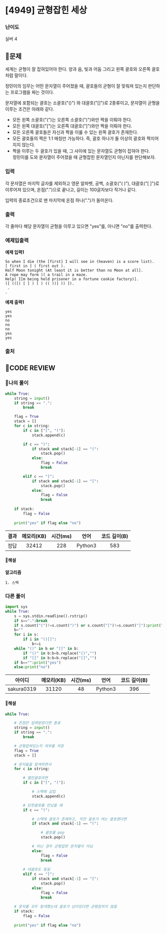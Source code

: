 # [4949] 균형잡힌 세상

### **난이도**
실버 4
## **📝문제**
세계는 균형이 잘 잡혀있어야 한다. 양과 음, 빛과 어둠 그리고 왼쪽 괄호와 오른쪽 괄호처럼 말이다.

정민이의 임무는 어떤 문자열이 주어졌을 때, 괄호들의 균형이 잘 맞춰져 있는지 판단하는 프로그램을 짜는 것이다.

문자열에 포함되는 괄호는 소괄호("()") 와 대괄호("[]")로 2종류이고, 문자열이 균형을 이루는 조건은 아래와 같다.

- 모든 왼쪽 소괄호("(")는 오른쪽 소괄호(")")와만 짝을 이뤄야 한다.
- 모든 왼쪽 대괄호("[")는 오른쪽 대괄호("]")와만 짝을 이뤄야 한다.
- 모든 오른쪽 괄호들은 자신과 짝을 이룰 수 있는 왼쪽 괄호가 존재한다.
- 모든 괄호들의 짝은 1:1 매칭만 가능하다. 즉, 괄호 하나가 둘 이상의 괄호와 짝지어지지 않는다.
- 짝을 이루는 두 괄호가 있을 때, 그 사이에 있는 문자열도 균형이 잡혀야 한다.  
정민이를 도와 문자열이 주어졌을 때 균형잡힌 문자열인지 아닌지를 판단해보자.
### **입력**
각 문자열은 마지막 글자를 제외하고 영문 알파벳, 공백, 소괄호("( )"), 대괄호("[ ]")로 이루어져 있으며, 온점(".")으로 끝나고, 길이는 100글자보다 작거나 같다.

입력의 종료조건으로 맨 마지막에 온점 하나(".")가 들어온다.

### **출력**
각 줄마다 해당 문자열이 균형을 이루고 있으면 "yes"를, 아니면 "no"를 출력한다.
### **예제입출력**

**예제 입력1**

```
So when I die (the [first] I will see in (heaven) is a score list).
[ first in ] ( first out ).
Half Moon tonight (At least it is better than no Moon at all].
A rope may form )( a trail in a maze.
Help( I[m being held prisoner in a fortune cookie factory)].
([ (([( [ ] ) ( ) (( ))] )) ]).
 .
.
```

**예제 출력1**

```
yes
yes
no
no
no
yes
yes
```

### **출처**

## **🧐CODE REVIEW**

### **🧾나의 풀이**

```python
while True:
    string = input()
    if string == ".":
        break

    flag = True
    stack = []
    for c in string:
        if c in ["[", "("]:
            stack.append(c)

        if c == ")":
            if stack and stack[-1] == "(":
                stack.pop()
            else:
                flag = False
                break

        elif c == "]":
            if stack and stack[-1] == "[":
                stack.pop()
            else:
                flag = False
                break
    
    if stack:
        flag = False
    
    print("yes" if flag else "no")
```

결과	| 메모리(KB) |	시간(ms) |	언어 |	코드 길이(B)
:----:|:-----:|:-----:|:-----:|:--------:
정답|32412|228|Python3|583
#### **📝해설**

**알고리즘**
```
1. 스택
```

### **다른 풀이**

```python
import sys
while True:
    s = sys.stdin.readline().rstrip()
    if s==".":break
    if s.count("(")!=s.count(")") or s.count("[")!=s.count("]"):print("no");continue
    b=""
    for i in s:
        if i in "()[]":
            b+=i
    while "()" in b or "[]" in b:
        if "()" in b:b=b.replace("()","")
        if "[]" in b:b=b.replace("[]","")
    if b=="":print("yes")
    else:print("no")
```

아이디 | 메모리(KB) |	시간(ms) |	언어 |	코드 길이(B) 
:-----:|:-----:|:-----:|:----:|:--------:
sakura0319|31120|48|Python3|396
#### **📝해설**

```python
while True:

    # 온점만 입력받았다면 종료
    string = input()
    if string == ".":
        break

    # 균형잡혀있는지 여부를 저장
    flag = True
    stack = []

    # 문자들을 탐색하면서
    for c in string:

        # 열린괄호라면
        if c in ["[", "("]:

            # 스택에 삽입
            stack.append(c)

        # 닫힌괄호를 만났을 때
        if c == ")":

            # 스택에 괄호가 존재하고, 직전 괄호가 여는 괄호였다면
            if stack and stack[-1] == "(":

                # 괄호를 pop
                stack.pop()

            # 아닌 경우 균형잡힌 문자열이 아님
            else:
                flag = False
                break
        
        # 대괄호도 동일
        elif c == "]":
            if stack and stack[-1] == "[":
                stack.pop()
            else:
                flag = False
                break
    
    # 문자를 모두 탐색했는데 괄호가 남아있다면 균형잡히지 않음
    if stack:
        flag = False
    
    print("yes" if flag else "no")
```